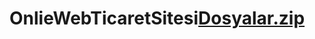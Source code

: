 # OnlieWebTicaretSitesi[Dosyalar.zip](https://github.com/Gorrrkemmm/OnlieWebTicaretSitesi/files/8986887/Dosyalar.zip)

